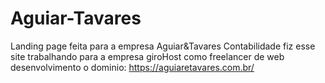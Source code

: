 # Aguiar-Tavares
Landing page feita para a empresa Aguiar&amp;Tavares Contabilidade
fiz esse site trabalhando para a empresa giroHost como freelancer de web desenvolvimento
o dominio: https://aguiaretavares.com.br/
